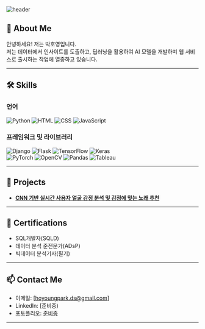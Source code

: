 ![header](https://capsule-render.vercel.app/api?type=Rounded&color=92B5DE&height=300&section=header&text=My%20Coding%20Journey&fontSize=90&fontColor=FFFFFF)


## 👋 About Me
안녕하세요! 저는 박호영입니다. </br>저는 데이터에서 인사이트를 도출하고, 딥러닝을 활용하여 AI 모델을 개발하며 웹 서비스로 출시하는 작업에 열중하고 있습니다.

---

## 🛠 Skills

### 언어

![Python](https://img.shields.io/badge/Python-3776AB?style=flat-square&logo=python&logoColor=white)
![HTML](https://img.shields.io/badge/HTML-E34F26?style=flat-square&logo=html5&logoColor=white)
![CSS](https://img.shields.io/badge/CSS-1572B6?style=flat-square&logo=css3&logoColor=white)
![JavaScript](https://img.shields.io/badge/JavaScript-F7DF1E?style=flat-square&logo=javascript&logoColor=black)

### 프레임워크 및 라이브러리

![Django](https://img.shields.io/badge/Django-092E20?style=flat-square&logo=django&logoColor=white)
![Flask](https://img.shields.io/badge/Flask-000000?style=flat-square&logo=flask&logoColor=white)
![TensorFlow](https://img.shields.io/badge/TensorFlow-FF6F00?style=flat-square&logo=tensorflow&logoColor=white)
![Keras](https://img.shields.io/badge/Keras-D00000?style=flat-square&logo=keras&logoColor=white)</br>
![PyTorch](https://img.shields.io/badge/PyTorch-EE4C2C?style=flat-square&logo=pytorch&logoColor=white)
![OpenCV](https://img.shields.io/badge/OpenCV-5C3EE8?style=flat-square&logo=opencv&logoColor=white)
![Pandas](https://img.shields.io/badge/Pandas-150458?style=flat-square&logo=pandas&logoColor=white)
![Tableau](https://img.shields.io/badge/Tableau-E97627?style=flat-square&logo=tableau&logoColor=white)


---

## 📂 Projects

- **[CNN 기반 실시간 사용자 얼굴 감정 분석 및 감정에 맞는 노래 추천](https://github.com/HoyoungParkme/music_recommender)**

---

## 🏅 Certifications

- SQL개발자(SQLD)
- 데이터 분석 준전문가(ADsP)
- 빅데이터 분석기사(필기)
---

## 📫 Contact Me

- 이메일: [hoyoungpark.ds@gmail.com]
- LinkedIn: [준비중)
- 포토폴리오: [준비중](준비중)

---
